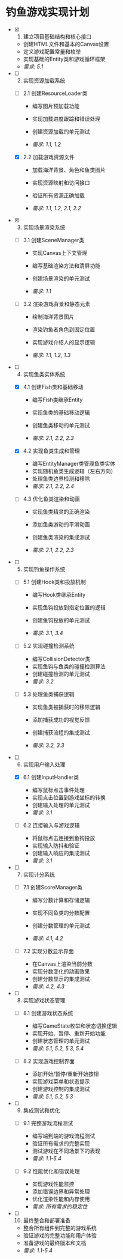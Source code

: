# 钓鱼游戏实现计划

- [x] 1. 建立项目基础结构和核心接口


  - 创建HTML文件和基本的Canvas设置
  - 定义游戏配置常量和枚举
  - 实现基础的Entity类和游戏循环框架
  - _需求: 5.1_




- [ ] 2. 实现资源加载系统
  - [ ] 2.1 创建ResourceLoader类
    - 编写图片预加载功能
    - 实现加载进度跟踪和错误处理

    - 创建资源加载的单元测试
    - _需求: 1.1, 1.2_

  - [x] 2.2 加载游戏资源文件

    - 加载海洋背景、角色和鱼类图片
    - 实现资源映射和访问接口


    - 验证所有资源正确加载
    - _需求: 1.1, 1.2, 2.1, 2.2_

- [x] 3. 实现场景渲染系统

  - [ ] 3.1 创建SceneManager类
    - 实现Canvas上下文管理
    - 编写基础渲染方法和清屏功能

    - 创建场景渲染的单元测试
    - _需求: 1.1_



  - [ ] 3.2 渲染游戏背景和静态元素
    - 绘制海洋背景图片
    - 渲染钓鱼者角色到固定位置
    - 实现游戏介绍人的显示逻辑


    - _需求: 1.1, 1.2, 1.3_

- [ ] 4. 实现鱼类实体系统
  - [x] 4.1 创建Fish类和基础移动

    - 编写Fish类继承Entity
    - 实现鱼类的基础移动逻辑

    - 创建鱼类移动的单元测试
    - _需求: 2.1, 2.2, 2.3_

  - [x] 4.2 实现鱼类生成和管理


    - 编写EntityManager类管理鱼类实体
    - 实现随机鱼类生成逻辑（左右方向）
    - 处理鱼类边界检测和移除
    - _需求: 2.1, 2.2, 2.4_



  - [ ] 4.3 优化鱼类渲染和动画
    - 实现鱼类精灵的正确渲染
    - 添加鱼类游动的平滑动画

    - 创建鱼类渲染的集成测试

    - _需求: 2.1, 2.2, 2.3_

- [ ] 5. 实现钓鱼操作系统
  - [ ] 5.1 创建Hook类和投放机制
    - 编写Hook类继承Entity


    - 实现鱼钩投放到指定位置的逻辑
    - 创建鱼钩投放的单元测试
    - _需求: 3.1, 3.4_




  - [ ] 5.2 实现碰撞检测系统
    - 编写CollisionDetector类
    - 实现鱼钩与鱼类的碰撞检测算法
    - 创建碰撞检测的单元测试
    - _需求: 3.2_



  - [ ] 5.3 处理鱼类捕获逻辑
    - 实现鱼类被捕获时的移除逻辑
    - 添加捕获成功的视觉反馈



    - 创建捕获流程的集成测试
    - _需求: 3.2, 3.3_

- [ ] 6. 实现用户输入处理
  - [x] 6.1 创建InputHandler类

    - 编写鼠标点击事件处理
    - 实现点击位置到游戏坐标的转换
    - 创建输入处理的单元测试
    - _需求: 3.1_




  - [ ] 6.2 连接输入与游戏逻辑
    - 将鼠标点击连接到鱼钩投放
    - 实现输入防抖和验证
    - 创建输入响应的集成测试
    - _需求: 3.1_






- [ ] 7. 实现计分系统
  - [ ] 7.1 创建ScoreManager类
    - 编写分数计算和存储逻辑


    - 实现不同鱼类的分数配置
    - 创建分数管理的单元测试
    - _需求: 4.1, 4.2_


  - [ ] 7.2 实现分数显示界面
    - 在Canvas上渲染当前分数
    - 实现分数变化的动画效果
    - 创建分数显示的集成测试
    - _需求: 4.2, 4.3_

- [ ] 8. 实现游戏状态管理
  - [ ] 8.1 创建游戏状态系统
    - 编写GameState枚举和状态切换逻辑
    - 实现开始、暂停、重新开始功能
    - 创建状态管理的单元测试
    - _需求: 5.1, 5.2, 5.3, 5.4_

  - [ ] 8.2 实现游戏控制界面
    - 添加开始/暂停/重新开始按钮
    - 实现游戏菜单和状态提示
    - 创建游戏控制的集成测试
    - _需求: 5.1, 5.2, 5.3_

- [ ] 9. 集成测试和优化
  - [ ] 9.1 完整游戏流程测试
    - 编写端到端的游戏流程测试
    - 验证所有需求的完整实现
    - 测试游戏在不同场景下的表现
    - _需求: 1.1-5.4_

  - [ ] 9.2 性能优化和错误处理
    - 实现游戏性能监控
    - 添加错误边界和异常处理
    - 优化渲染性能和内存使用
    - _需求: 所有需求的稳定性_

- [ ] 10. 最终整合和部署准备
  - 整合所有组件到完整的游戏系统
  - 验证游戏的完整功能和用户体验
  - 准备游戏的最终版本和文档
  - _需求: 1.1-5.4_